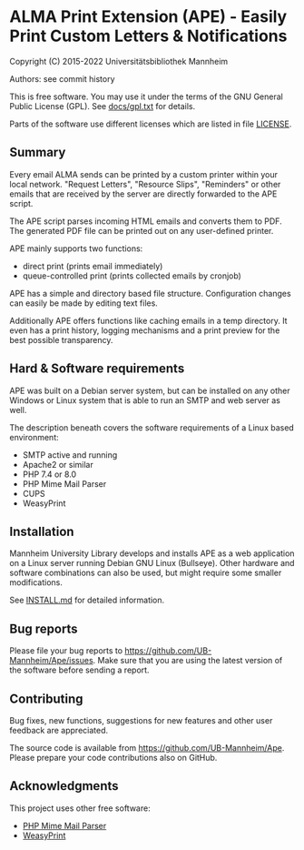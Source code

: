 ALMA Print Extension (APE) - Easily Print Custom Letters & Notifications
========================================================================

Copyright (C) 2015-2022 Universitätsbibliothek Mannheim

Authors: see commit history

This is free software. You may use it under the terms of the
GNU General Public License (GPL). See [docs/gpl.txt](docs/gpl.txt) for details.

Parts of the software use different licenses which are listed
in file [LICENSE](LICENSE.md).


Summary
-------

Every email ALMA sends can be printed by a custom printer within your
local network. "Request Letters", "Resource Slips", "Reminders" or other emails
that are received by the server are directly forwarded to the APE script.

The APE script parses incoming HTML emails and converts them to PDF. The
generated PDF file can be printed out on any user-defined printer.

APE mainly supports two functions:

 * direct print (prints email immediately)
 * queue-controlled print (prints collected emails by cronjob)

APE has a simple and directory based file structure. Configuration changes can
easily be made by editing text files.

Additionally APE offers functions like caching emails in a temp directory.
It even has a print history, logging mechanisms and a print preview
for the best possible transparency.


Hard & Software requirements
----------------------------

APE was built on a Debian server system, but can be installed on any other
Windows or Linux system that is able to run an SMTP and web server as well.

The description beneath covers the software requirements of a Linux based
environment:

 * SMTP active and running
 * Apache2 or similar
 * PHP 7.4 or 8.0
 * PHP Mime Mail Parser
 * CUPS
 * WeasyPrint


Installation
------------

Mannheim University Library develops and installs APE as a web application
on a Linux server running Debian GNU Linux (Bullseye). Other hardware and software
combinations can also be used, but might require some smaller modifications.

See [INSTALL.md](INSTALL.md) for detailed information.


Bug reports
-----------

Please file your bug reports to https://github.com/UB-Mannheim/Ape/issues.
Make sure that you are using the latest version of the software
before sending a report.


Contributing
------------

Bug fixes, new functions, suggestions for new features and
other user feedback are appreciated.

The source code is available from https://github.com/UB-Mannheim/Ape.
Please prepare your code contributions also on GitHub.


Acknowledgments
---------------

This project uses other free software:

* [PHP Mime Mail Parser](https://github.com/php-mime-mail-parser/php-mime-mail-parser)
* [WeasyPrint](https://github.com/Kozea/WeasyPrint)

